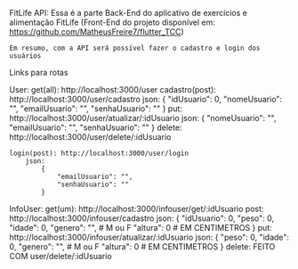 FitLife API:
    Essa é a parte Back-End do aplicativo de exercícios e alimentação FitLife
    (Front-End do projeto disponível em: https://github.com/MatheusFreire7/flutter_TCC)

    Em resumo, com a API será possível fazer o cadastro e login dos usuários


Links para rotas

User:
    get(all): http://localhost:3000/user
    cadastro(post): http://localhost:3000/user/cadastro
        json:
            {
                "idUsuario": 0,
                "nomeUsuario": "",
                "emailUsuario": "",
                "senhaUsuario": ""
            }
    put: http://localhost:3000/user/atualizar/:idUsuario
        json:
            {
                "nomeUsuario": "",
                "emailUsuario": "",
                "senhaUsuario": ""
            }
    delete: http://localhost:3000/user/delete/:idUsuario

    login(post): http://localhost:3000/user/login
        json:
            {
                "emailUsuario": "",
	            "senhaUsuario": ""
            }

InfoUser:
    get(um): http://localhost:3000/infouser/get/:idUsuario
    post: http://localhost:3000/infouser/cadastro
        json:
            {
                "idUsuario": 0,
                "peso": 0,
                "idade": 0,
                "genero": "", # M ou F
                "altura": 0 # EM CENTIMETROS
            }
    put: http://localhost:3000/infouser/atualizar/:idUsuario
        json:
            {
                "peso": 0,
                "idade": 0,
                "genero": "", # M ou F
                "altura": 0 # EM CENTIMETROS
            }
    delete: FEITO COM user/delete/:idUsuario

    